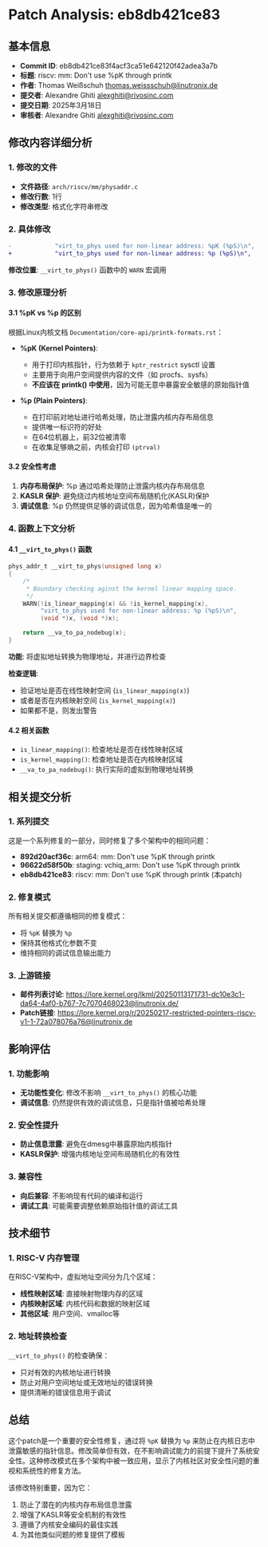 # Patch Analysis: eb8db421ce83

## 基本信息

- **Commit ID**: eb8db421ce83f4acf3ca51e642120f42adea3a7b
- **标题**: riscv: mm: Don't use %pK through printk
- **作者**: Thomas Weißschuh <thomas.weissschuh@linutronix.de>
- **提交者**: Alexandre Ghiti <alexghiti@rivosinc.com>
- **提交日期**: 2025年3月18日
- **审核者**: Alexandre Ghiti <alexghiti@rivosinc.com>

## 修改内容详细分析

### 1. 修改的文件
- **文件路径**: `arch/riscv/mm/physaddr.c`
- **修改行数**: 1行
- **修改类型**: 格式化字符串修改

### 2. 具体修改

```diff
-            "virt_to_phys used for non-linear address: %pK (%pS)\n",
+            "virt_to_phys used for non-linear address: %p (%pS)\n",
```

**修改位置**: `__virt_to_phys()` 函数中的 `WARN` 宏调用

### 3. 修改原理分析

#### 3.1 %pK vs %p 的区别

根据Linux内核文档 `Documentation/core-api/printk-formats.rst`：

- **%pK (Kernel Pointers)**:
  - 用于打印内核指针，行为依赖于 `kptr_restrict` sysctl 设置
  - 主要用于向用户空间提供内容的文件（如 procfs、sysfs）
  - **不应该在 printk() 中使用**，因为可能无意中暴露安全敏感的原始指针值

- **%p (Plain Pointers)**:
  - 在打印前对地址进行哈希处理，防止泄露内核内存布局信息
  - 提供唯一标识符的好处
  - 在64位机器上，前32位被清零
  - 在收集足够熵之前，内核会打印 `(ptrval)`

#### 3.2 安全性考虑

1. **内存布局保护**: %p 通过哈希处理防止泄露内核内存布局信息
2. **KASLR 保护**: 避免绕过内核地址空间布局随机化(KASLR)保护
3. **调试信息**: %p 仍然提供足够的调试信息，因为哈希值是唯一的

### 4. 函数上下文分析

#### 4.1 `__virt_to_phys()` 函数

```c
phys_addr_t __virt_to_phys(unsigned long x)
{
    /*
     * Boundary checking aginst the kernel linear mapping space.
     */
    WARN(!is_linear_mapping(x) && !is_kernel_mapping(x),
         "virt_to_phys used for non-linear address: %p (%pS)\n",
         (void *)x, (void *)x);

    return __va_to_pa_nodebug(x);
}
```

**功能**: 将虚拟地址转换为物理地址，并进行边界检查

**检查逻辑**:
- 验证地址是否在线性映射空间 (`is_linear_mapping(x)`)
- 或者是否在内核映射空间 (`is_kernel_mapping(x)`)
- 如果都不是，则发出警告

#### 4.2 相关函数

- `is_linear_mapping()`: 检查地址是否在线性映射区域
- `is_kernel_mapping()`: 检查地址是否在内核映射区域
- `__va_to_pa_nodebug()`: 执行实际的虚拟到物理地址转换

## 相关提交分析

### 1. 系列提交

这是一个系列修复的一部分，同时修复了多个架构中的相同问题：

- **892d20acf36c**: arm64: mm: Don't use %pK through printk
- **96622d58f50b**: staging: vchiq_arm: Don't use %pK through printk
- **eb8db421ce83**: riscv: mm: Don't use %pK through printk (本patch)

### 2. 修复模式

所有相关提交都遵循相同的修复模式：
- 将 `%pK` 替换为 `%p`
- 保持其他格式化参数不变
- 维持相同的调试信息输出能力

### 3. 上游链接

- **邮件列表讨论**: https://lore.kernel.org/lkml/20250113171731-dc10e3c1-da64-4af0-b767-7c7070468023@linutronix.de/
- **Patch链接**: https://lore.kernel.org/r/20250217-restricted-pointers-riscv-v1-1-72a078076a76@linutronix.de

## 影响评估

### 1. 功能影响
- **无功能性变化**: 修改不影响 `__virt_to_phys()` 的核心功能
- **调试信息**: 仍然提供有效的调试信息，只是指针值被哈希处理

### 2. 安全性提升
- **防止信息泄露**: 避免在dmesg中暴露原始内核指针
- **KASLR保护**: 增强内核地址空间布局随机化的有效性

### 3. 兼容性
- **向后兼容**: 不影响现有代码的编译和运行
- **调试工具**: 可能需要调整依赖原始指针值的调试工具

## 技术细节

### 1. RISC-V 内存管理

在RISC-V架构中，虚拟地址空间分为几个区域：
- **线性映射区域**: 直接映射物理内存的区域
- **内核映射区域**: 内核代码和数据的映射区域
- **其他区域**: 用户空间、vmalloc等

### 2. 地址转换检查

`__virt_to_phys()` 的检查确保：
- 只对有效的内核地址进行转换
- 防止对用户空间地址或无效地址的错误转换
- 提供清晰的错误信息用于调试

## 总结

这个patch是一个重要的安全性修复，通过将 `%pK` 替换为 `%p` 来防止在内核日志中泄露敏感的指针信息。修改简单但有效，在不影响调试能力的前提下提升了系统安全性。这种修改模式在多个架构中被一致应用，显示了内核社区对安全性问题的重视和系统性的修复方法。

该修改特别重要，因为它：
1. 防止了潜在的内核内存布局信息泄露
2. 增强了KASLR等安全机制的有效性
3. 遵循了内核安全编码的最佳实践
4. 为其他类似问题的修复提供了模板